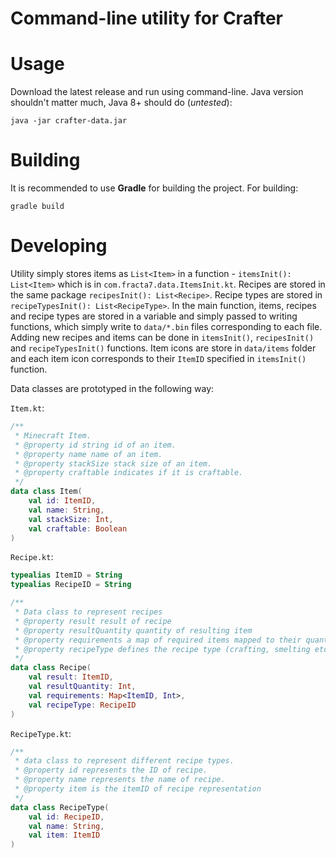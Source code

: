 # Command-line utility for Crafter

# Usage

Download the latest release and run using command-line. Java version shouldn't matter much, Java 8+ should do (*untested*): 

```
java -jar crafter-data.jar
```

# Building

It is recommended to use **Gradle** for building the project. For building:

```
gradle build
```

# Developing

Utility simply stores items as `List<Item>` in a function - `itemsInit(): List<Item>` which is in `com.fracta7.data.ItemsInit.kt`. Recipes are stored in the same package `recipesInit(): List<Recipe>`. Recipe types are stored in `recipeTypesInit(): List<RecipeType>`. In the main function, items, recipes and recipe types are stored in a variable and simply passed to writing functions, which simply write to `data/*.bin` files corresponding to each file. Adding new recipes and items can be done in `itemsInit()`, `recipesInit()` and `recipeTypesInit()` functions. Item icons are store in `data/items` folder and each item icon corresponds to their `ItemID` specified in `itemsInit()` function.

Data classes are prototyped in the following way:

`Item.kt`:

```kotlin
/**
 * Minecraft Item.
 * @property id string id of an item.
 * @property name name of an item.
 * @property stackSize stack size of an item.
 * @property craftable indicates if it is craftable.
 */
data class Item(
    val id: ItemID,
    val name: String,
    val stackSize: Int,
    val craftable: Boolean
)
```

`Recipe.kt`:

```kotlin
typealias ItemID = String
typealias RecipeID = String

/**
 * Data class to represent recipes
 * @property result result of recipe
 * @property resultQuantity quantity of resulting item
 * @property requirements a map of required items mapped to their quantity.
 * @property recipeType defines the recipe type (crafting, smelting etc.).
 */
data class Recipe(
    val result: ItemID,
    val resultQuantity: Int,
    val requirements: Map<ItemID, Int>,
    val recipeType: RecipeID
)
```

`RecipeType.kt`:

```kotlin
/**
 * data class to represent different recipe types.
 * @property id represents the ID of recipe.
 * @property name represents the name of recipe.
 * @property item is the itemID of recipe representation
 */
data class RecipeType(
    val id: RecipeID,
    val name: String,
    val item: ItemID
)
```
